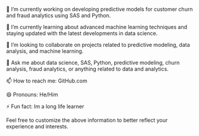 🔭 I’m currently working on developing predictive models for customer churn and fraud analytics using SAS and Python.

🌱 I’m currently learning about advanced machine learning techniques and staying updated with the latest developments in data science.

👯 I’m looking to collaborate on projects related to predictive modeling, data analysis, and machine learning.

💬 Ask me about data science, SAS, Python, predictive modeling, churn analysis, fraud analytics, or anything related to data and analytics.

📫 How to reach me: GitHub.com

😄 Pronouns: He/Him

⚡ Fun fact: Im a long life learner

Feel free to customize the above information to better reflect your experience and interests.
